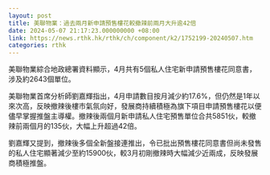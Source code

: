 ```yaml
---
layout: post
title: 美聯物業：過去兩月新申請預售樓花較撤辣前兩月大升逾42倍
date: 2024-05-07 21:17:23.000000000 +08:00
link: https://news.rthk.hk/rthk/ch/component/k2/1752199-20240507.htm
categories: rthk
---
```


美聯物業綜合地政總署資料顯示，4月共有5個私人住宅新申請預售樓花同意書，涉及約2643個單位。

美聯物業首席分析師劉嘉輝指出，4月申請數目按月減少約17.6%，但仍然是1年以來次高，反映撤辣後樓市氣氛向好，發展商持續積極為旗下項目申請預售樓花以便儘早掌握推盤主導權。撤辣後兩個月新申請私人住宅預售單位合共5851伙，較撤辣前兩個月的135伙，大幅上升超過42倍。

劉嘉輝又提到，撤辣後多個全新盤接連推出，令已批出預售樓花同意書但尚未發售的私人住宅顯著減少至約15900伙，較3月初剛撤辣時大幅減少近兩成，反映發展商積極推盤。

